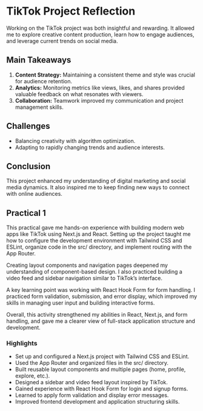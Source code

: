 # TikTok Project Reflection

Working on the TikTok project was both insightful and rewarding. It allowed me to explore creative content production, learn how to engage audiences, and leverage current trends on social media.

## Main Takeaways

1. **Content Strategy:** Maintaining a consistent theme and style was crucial for audience retention.
2. **Analytics:** Monitoring metrics like views, likes, and shares provided valuable feedback on what resonates with viewers.
3. **Collaboration:** Teamwork improved my communication and project management skills.

## Challenges

- Balancing creativity with algorithm optimization.
- Adapting to rapidly changing trends and audience interests.

## Conclusion

This project enhanced my understanding of digital marketing and social media dynamics. It also inspired me to keep finding new ways to connect with online audiences.

## Practical 1

This practical gave me hands-on experience with building modern web apps like TikTok using Next.js and React. Setting up the project taught me how to configure the development environment with Tailwind CSS and ESLint, organize code in the src/ directory, and implement routing with the App Router.

Creating layout components and navigation pages deepened my understanding of component-based design. I also practiced building a video feed and sidebar navigation similar to TikTok’s interface.

A key learning point was working with React Hook Form for form handling. I practiced form validation, submission, and error display, which improved my skills in managing user input and building interactive forms.

Overall, this activity strengthened my abilities in React, Next.js, and form handling, and gave me a clearer view of full-stack application structure and development.

### Highlights

- Set up and configured a Next.js project with Tailwind CSS and ESLint.
- Used the App Router and organized files in the src/ directory.
- Built reusable layout components and multiple pages (home, profile, explore, etc.).
- Designed a sidebar and video feed layout inspired by TikTok.
- Gained experience with React Hook Form for login and signup forms.
- Learned to apply form validation and display error messages.
- Improved frontend development and application structuring skills.

